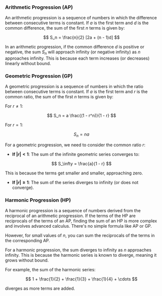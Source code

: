 ### Arithmetic Progression (AP)

An arithmetic progression is a sequence of numbers in which the difference between consecutive terms is constant. If $a$ is the first term and $d$ is the common difference, the sum of the first $n$ terms is given by:

$$
 S_n = \frac{n}{2} [2a + (n - 1)d]
$$

In an arithmetic progression, if the common difference $d$ is positive or negative, the sum $S_n$ will approach infinity (or negative infinity) as $n$ approaches infinity. This is because each term increases (or decreases) linearly without bound.

### Geometric Progression (GP)

A geometric progression is a sequence of numbers in which the ratio between consecutive terms is constant. If $a$ is the first term and $r$ is the common ratio, the sum of the first $n$ terms is given by:

For $r \neq 1$:

$$
 S_n = a \frac{(1 - r^n)}{1 - r}
$$

For $r = 1$:

$$
 S_n = na
$$

For a geometric progression, we need to consider the common ratio $r$:

- **If $|r| < 1$**: The sum of the infinite geometric series converges to:

$$
 S_\infty = \frac{a}{1 - r}
$$

This is because the terms get smaller and smaller, approaching zero.

- **If $|r| \geq 1$**: The sum of the series diverges to infinity (or does not converge).

### Harmonic Progression (HP)

A harmonic progression is a sequence of numbers derived from the reciprocal of an arithmetic progression. If the terms of the HP are reciprocals of the terms of an AP, finding the sum of an HP is more complex and involves advanced calculus. There's no simple formula like AP or GP.

However, for small values of $n$, you can sum the reciprocals of the terms in the corresponding AP.

For a harmonic progression, the sum diverges to infinity as $n$ approaches infinity. This is because the harmonic series is known to diverge, meaning it grows without bound.

For example, the sum of the harmonic series:

$$
 1 + \frac{1}{2} + \frac{1}{3} + \frac{1}{4} + \cdots
$$

diverges as more terms are added.
